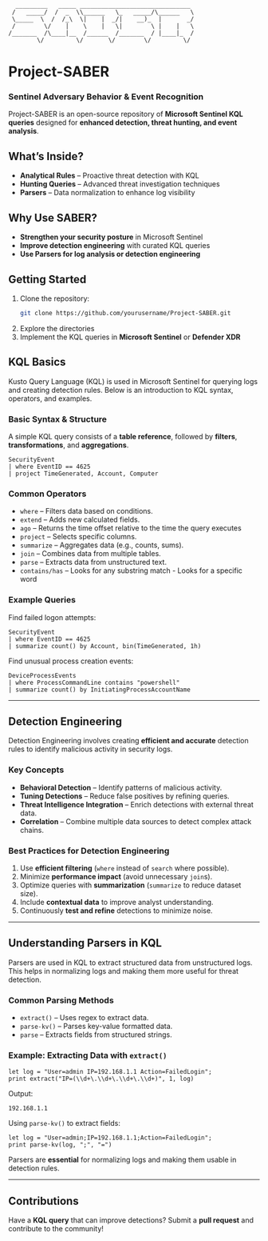 ```
  _________   _____ _______________________________  
 /   _____/  /  _  \\______   \_   _____/\______   \  
 \_____  \  /  /_\  \|    |  _/|    __)_  |       _/  
 /        \/    |    \    |   \|        \ |    |   \  
/_______  /\____|__  /______  /_______  / |____|_  /  
        \/         \/       \/        \/         \/   
```

# **Project-SABER**   
### **Sentinel Adversary Behavior & Event Recognition**  

Project-SABER is an open-source repository of **Microsoft Sentinel KQL queries** designed for **enhanced detection, threat hunting, and event analysis**.  

##  **What’s Inside?**  
- **Analytical Rules** – Proactive threat detection with KQL  
- **Hunting Queries** – Advanced threat investigation techniques
- **Parsers** – Data normalization to enhance log visibility  

## **Why Use SABER?**  
- **Strengthen your security posture** in Microsoft Sentinel  
- **Improve detection engineering** with curated KQL queries
- **Use Parsers for log analysis or detection engineering** 

## **Getting Started**  
1. Clone the repository:  
   ```bash
   git clone https://github.com/yourusername/Project-SABER.git
   ```  
2. Explore the directories
3. Implement the KQL queries in **Microsoft Sentinel** or  **Defender XDR**

##  **KQL Basics**  
Kusto Query Language (KQL) is used in Microsoft Sentinel for querying logs and creating detection rules. Below is an introduction to KQL syntax, operators, and examples.

### **Basic Syntax & Structure**  
A simple KQL query consists of a **table reference**, followed by **filters**, **transformations**, and **aggregations**.

```kql
SecurityEvent
| where EventID == 4625
| project TimeGenerated, Account, Computer
```

### **Common Operators**  
- `where` – Filters data based on conditions.
- `extend` – Adds new calculated fields.
- `ago` – Returns the time offset relative to the time the query executes
- `project` – Selects specific columns.
- `summarize` – Aggregates data (e.g., counts, sums).
- `join` – Combines data from multiple tables.
- `parse` – Extracts data from unstructured text.
- `contains/has` – Looks for any substring match - Looks for a specific word

### **Example Queries**  
Find failed logon attempts:
```kql
SecurityEvent
| where EventID == 4625
| summarize count() by Account, bin(TimeGenerated, 1h)
```

Find unusual process creation events:
```kql
DeviceProcessEvents
| where ProcessCommandLine contains "powershell"
| summarize count() by InitiatingProcessAccountName
```

---

##  **Detection Engineering**  
Detection Engineering involves creating **efficient and accurate** detection rules to identify malicious activity in security logs. 

### **Key Concepts**  
- **Behavioral Detection** – Identify patterns of malicious activity.
- **Tuning Detections** – Reduce false positives by refining queries.
- **Threat Intelligence Integration** – Enrich detections with external threat data.
- **Correlation** – Combine multiple data sources to detect complex attack chains.

### **Best Practices for Detection Engineering**  
1. Use **efficient filtering** (`where` instead of `search` where possible).
2. Minimize **performance impact** (avoid unnecessary `join`s).
3. Optimize queries with **summarization** (`summarize` to reduce dataset size).
4. Include **contextual data** to improve analyst understanding.
5. Continuously **test and refine** detections to minimize noise.

---

##  **Understanding Parsers in KQL**  
Parsers are used in KQL to extract structured data from unstructured logs. This helps in normalizing logs and making them more useful for threat detection.

### **Common Parsing Methods**  
- `extract()` – Uses regex to extract data.
- `parse-kv()` – Parses key-value formatted data.
- `parse` – Extracts fields from structured strings.

### **Example: Extracting Data with `extract()`**  
```kql
let log = "User=admin IP=192.168.1.1 Action=FailedLogin";
print extract("IP=(\\d+\.\\d+\.\\d+\.\\d+)", 1, log)
```
Output:
```
192.168.1.1
```

Using `parse-kv()` to extract fields:
```kql
let log = "User=admin;IP=192.168.1.1;Action=FailedLogin";
print parse-kv(log, ";", "=")
```

Parsers are **essential** for normalizing logs and making them usable in detection rules.

---

## **Contributions**  
Have a **KQL query** that can improve detections? Submit a **pull request** and contribute to the community!  
